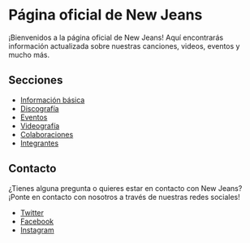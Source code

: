 # Página oficial de New Jeans

¡Bienvenidos a la página oficial de New Jeans! Aquí encontrarás información actualizada sobre nuestras canciones, videos, eventos y mucho más.

## Secciones

- [Información básica](info.md)
- [Discografía](discografia.md)
- [Eventos](eventos.md)
- [Videografía](videografia.md)
- [Colaboraciones](colaboraciones.md)
- [Integrantes](integrantes.md)

## Contacto

¿Tienes alguna pregunta o quieres estar en contacto con New Jeans? ¡Ponte en contacto con nosotros a través de nuestras redes sociales!

- [Twitter](https://twitter.com/newjeansband)
- [Facebook](https://www.facebook.com/newjeansband)
- [Instagram](https://www.instagram.com/newjeansband)
